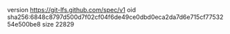 version https://git-lfs.github.com/spec/v1
oid sha256:6848c8797d500d7f02cf04f6de49ce0dbd0eca2da7d6e715cf7753254e500be8
size 22829
